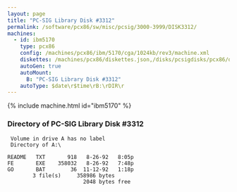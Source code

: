 ```yaml
---
layout: page
title: "PC-SIG Library Disk #3312"
permalink: /software/pcx86/sw/misc/pcsig/3000-3999/DISK3312/
machines:
  - id: ibm5170
    type: pcx86
    config: /machines/pcx86/ibm/5170/cga/1024kb/rev3/machine.xml
    diskettes: /machines/pcx86/diskettes.json,/disks/pcsigdisks/pcx86/diskettes.json
    autoGen: true
    autoMount:
      B: "PC-SIG Library Disk #3312"
    autoType: $date\r$time\rB:\rDIR\r
---
```


{% include machine.html id="ibm5170" %}

### Directory of PC-SIG Library Disk #3312

     Volume in drive A has no label
     Directory of A:\

    README   TXT       918   8-26-92   8:05p
    FE       EXE    358032   8-26-92   7:48p
    GO       BAT        36  11-12-92   1:18p
            3 file(s)     358986 bytes
                            2048 bytes free
